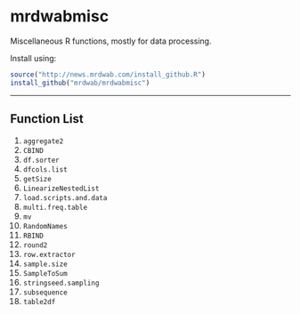 # mrdwabmisc

Miscellaneous R functions, mostly for data processing.

Install using:

```r
source("http://news.mrdwab.com/install_github.R")
install_github("mrdwab/mrdwabmisc")
```

--------------------

## Function List

1. `aggregate2`
1. `CBIND`
1. `df.sorter`
1. `dfcols.list`
1. `getSize`
1. `LinearizeNestedList`
1. `load.scripts.and.data`
1. `multi.freq.table`
1. `mv`
1. `RandomNames`
1. `RBIND`
1. `round2`
1. `row.extractor`
1. `sample.size`
1. `SampleToSum`
1. `stringseed.sampling`
1. `subsequence`
1. `table2df`
